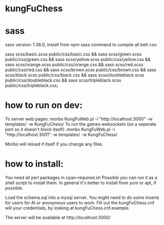 # kungFuChess

# sass
sass version: 1.38.0, install from npm
sass command to compile all belt css:

sass scss/basic.scss public/css/basic.css && sass scss/green.scss public/css/green.css && sass scss/yellow.scss public/css/yellow.css && sass scss/orange.scss public/css/orange.css && sass scss/red.scss public/css/red.css && sass scss/brown.scss public/css/brown.css && sass scss/black.scss public/css/black.css && sass scss/doubleblack.scss public/css/doubleblack.css && sass scss/tripleblack.scss public/css/tripleblack.css;


# how to run on dev:
To server web pages:
morbo KungFuWeb.pl -l "http://localhost:3000" -w templates/ -w KungFuChess/
To run the games websockets (on a seperate port so it doesn't block itself):
morbo KungFuWeb.pl -l "http://localhost:3001" -w templates/ -w KungFuChess/

Morbo will reload if itself if you change any files.

# how to install:
You need all perl packages in cpan-required.sh
Possible you can run it as a shell script to install them.
In general it's better to install from yum or apt, if possible.

Load the schema.sql into a mysql server. You *might* need to do some inserts for users for AI or anonymous users to work.
Fill out the kungFuChess.cnf will your credentials, by looking at kungFuChess.cnf.example.

The server will be available at http://localhost:3000/
